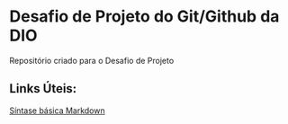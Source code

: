 # Desafio de Projeto do Git/Github da DIO
Repositório criado para o Desafio de Projeto 

## Links Úteis:
[Síntase básica Markdown](https://www.markdownguide.org/basic-syntax/)
